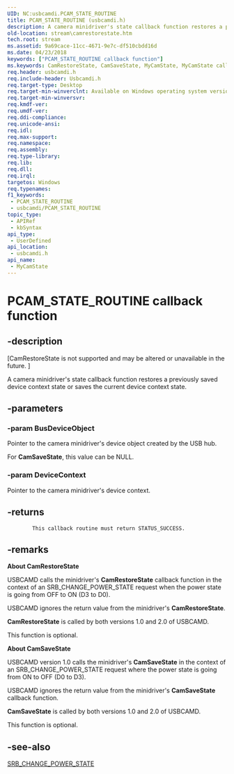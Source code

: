 ```yaml
---
UID: NC:usbcamdi.PCAM_STATE_ROUTINE
title: PCAM_STATE_ROUTINE (usbcamdi.h)
description: A camera minidriver's state callback function restores a previously saved device context state or saves the current device context state.
old-location: stream\camrestorestate.htm
tech.root: stream
ms.assetid: 9a69cace-11cc-4671-9e7c-df510cbdd16d
ms.date: 04/23/2018
keywords: ["PCAM_STATE_ROUTINE callback function"]
ms.keywords: CamRestoreState, CamSaveState, MyCamState, MyCamState callback function [Streaming Media Devices], PCAM_STATE_ROUTINE, PCAM_STATE_ROUTINE callback, stream.camrestorestate, usbcamdi/MyCamState, usbcmdpr_74c8ba54-9be6-4512-a498-b49635db1760.xml
req.header: usbcamdi.h
req.include-header: Usbcamdi.h
req.target-type: Desktop
req.target-min-winverclnt: Available on Windows operating system versions prior to Windows XP.
req.target-min-winversvr: 
req.kmdf-ver: 
req.umdf-ver: 
req.ddi-compliance: 
req.unicode-ansi: 
req.idl: 
req.max-support: 
req.namespace: 
req.assembly: 
req.type-library: 
req.lib: 
req.dll: 
req.irql: 
targetos: Windows
req.typenames: 
f1_keywords:
 - PCAM_STATE_ROUTINE
 - usbcamdi/PCAM_STATE_ROUTINE
topic_type:
 - APIRef
 - kbSyntax
api_type:
 - UserDefined
api_location:
 - usbcamdi.h
api_name:
 - MyCamState
---
```


# PCAM_STATE_ROUTINE callback function


## -description

<p class="CCE_Message">[CamRestoreState is not supported and may be altered or unavailable in the future. ]

A camera minidriver's state callback function restores a previously saved device context state or saves the current device context state.

## -parameters

### -param BusDeviceObject

Pointer to the camera minidriver's device object created by the USB hub.

For <b>CamSaveState</b>, this value can be NULL.

### -param DeviceContext

Pointer to the camera minidriver's device context.

## -returns

            This callback routine must return STATUS_SUCCESS.

## -remarks

<b>About CamRestoreState</b>

USBCAMD calls the minidriver's <b>CamRestoreState</b> callback function in the context of an SRB_CHANGE_POWER_STATE request when the power state is going from OFF to ON (D3 to D0).

USBCAMD ignores the return value from the minidriver's <b>CamRestoreState</b>.

<b>CamRestoreState</b> is called by both versions 1.0 and 2.0 of USBCAMD.

This function is optional.

<b>About CamSaveState</b>

USBCAMD version 1.0 calls the minidriver's <b>CamSaveState</b> in the context of an SRB_CHANGE_POWER_STATE request where the power state is going from ON to OFF (D0 to D3).

USBCAMD ignores the return value from the minidriver's <b>CamSaveState</b> callback function.

<b>CamSaveState</b> is called by both versions 1.0 and 2.0 of USBCAMD.

This function is optional.

## -see-also

<a href="https://docs.microsoft.com/windows-hardware/drivers/stream/srb-change-power-state">SRB_CHANGE_POWER_STATE</a>


